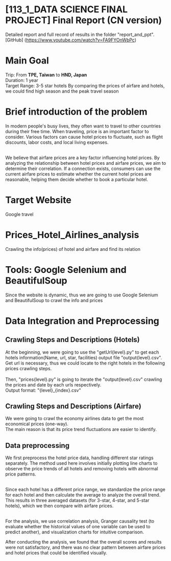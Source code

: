 # [113_1_DATA SCIENCE FINAL PROJECT] Final Report (CN version)
Detailed report and full record of results in the folder "report_and_ppt".<br>
[GitHub] (https://www.youtube.com/watch?v=FA9FYOnWbPc)

# Main Goal
Trip: From **TPE, Taiwan** to **HND, Japan**<br>
Duration: 1 year<br>
Target Range: 3-5 star hotels
By comparing the prices of airfare and hotels, we could find high season and the peak travel season

# Brief introduction of the problem
In modern people's busy lives, they often want to travel to other countries during their free time. When traveling, price is an important factor to consider. Various factors can cause hotel prices to fluctuate, such as flight discounts, labor costs, and local living expenses.<br><br> 

We believe that airfare prices are a key factor influencing hotel prices. By analyzing the relationship between hotel prices and airfare prices, we aim to determine their correlation. If a connection exists, consumers can use the current airfare prices to estimate whether the current hotel prices are reasonable, helping them decide whether to book a particular hotel.

# Target Website
Google travel

# Prices_Hotel_Airlines_analysis
Crawling the info(prices) of hotel and airfare and find its relation

# Tools: Google Selenium and BeautifulSoup
Since the website is dynamic, thus we are going to use Google Selenium and BeautifulSoup to crawl the info and prices

# Data Integration and Preprocessing
## Crawling Steps and Descriptions (Hotels)
At the beginning, we were going to use the "getUrl{level}.py" to get each hotels information(Name, url, star, facilities) output file "output{level}.csv".<br>
Get url is necessary, thus we could locate to the right hotels in the following prices crawling steps.<br>
<br>Then, "prices{level}.py" is going to iterate the "output{level}.csv" crawling the prices and date by each urls respectively.<br>
Output format: "{level}_{index}.csv"

## Crawling Steps and Descriptions (Airfare)
We were going to crawl the economy airlines data to get the most economical prices (one-way).<br>
The main reason is that its price trend fluctuations are easier to identify.

## Data preprocessing
We first preprocess the hotel price data, handling different star ratings separately. The method used here involves initially plotting line charts to observe the price trends of all hotels and removing hotels with abnormal price patterns.<br>

<br>Since each hotel has a different price range, we standardize the price range for each hotel and then calculate the average to analyze the overall trend. This results in three averaged datasets (for 3-star, 4-star, and 5-star hotels), which we then compare with airfare prices.<br>

<br>For the analysis, we use correlation analysis, Granger causality test (to evaluate whether the historical values of one variable can be used to predict another), and visualization charts for intuitive comparison.<br>

After conducting the analysis, we found that the overall scores and results were not satisfactory, and there was no clear pattern between airfare prices and hotel prices that could be identified visually.




